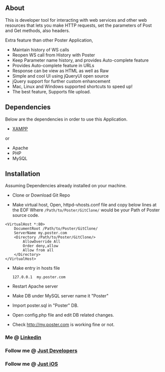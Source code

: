 About
-----------
This is developer tool for interacting with web services and other web resources that lets you make HTTP requests, set the parameters of Post and Get methods, also headers. 

Extra feature than other Poster Application,
- Maintain history of WS calls
- Reopen WS call from History with Poster
- Keep Parameter name history, and provides Auto-complete feature
- Provides Auto-complete feature in URLs
- Response can be view as HTML as well as Raw
- Simple and cool UI using jQueryUI open source
- jQuery support for further custom enhancement
- Mac, Linux and Windows supported shortcuts to speed up!
- The best feature, Supports file upload.


Dependencies
-----------
Below are the dependencies in order to use this Application.
- [XAMPP][xmp] 

or

- Apache
- PHP
- MySQL
 
Installation
------------

Assuming Dependencies already installed on your machine.

- Clone or Download Git Repo 

- Make virtual host,
Open, httpd-vhosts.conf file and copy below lines at the EOF
Where `/Path/to/Poster/GitClone/` would be your Path of Poster source code.
	
```
<VirtualHost *:80>
	DocumentRoot /Path/to/Poster/GitClone/
	ServerName my.poster.com
	<Directory /Path/to/Poster/GitClone/>
		AllowOverride All
		Order deny,allow
		Allow from all
	</Directory>
</VirtualHost>
```

- Make entry in hosts file

	`127.0.0.1	my.poster.com`
	
- Restart Apache server	
- Make DB under MySQL server name it "Poster"
- Import poster.sql in "Poster" DB.
- Open config.php file and edit DB related changes.
- Check http://my.poster.com is working fine or not.


### Me @ [Linkedin][link]
### Follow me @ [Just Developers][jfb]
### Follow me @ [Just iOS][iosfb]

[xmp]: http://sourceforge.net/projects/xampp/
[jfb]: http://www.facebook.com/JustDevelopers
[iosfb]: http://www.facebook.com/TheiOSOnly
[link]: http://www.linkedin.com/pub/jay-mehta/21/934/ab2